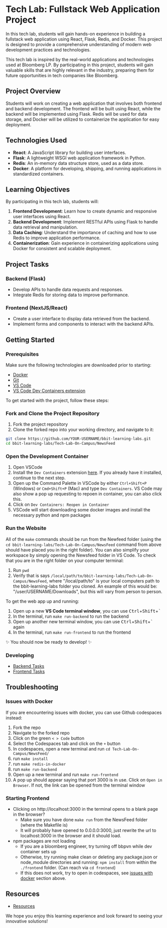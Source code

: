 # Tech Lab: Fullstack Web Application Project

In this tech lab, students will gain hands-on experience in building a fullstack web application using React, Flask, Redis, and Docker. This project is designed to provide a comprehensive understanding of modern web development practices and technologies.

This tech lab is inspired by the real-world applications and technologies used at Bloomberg LP. By participating in this project, students will gain valuable skills that are highly relevant in the industry, preparing them for future opportunities in tech companies like Bloomberg.

## Project Overview

Students will work on creating a web application that involves both frontend and backend development. The frontend will be built using React, while the backend will be implemented using Flask. Redis will be used for data storage, and Docker will be utilized to containerize the application for easy deployment.

## Technologies Used

- **React**: A JavaScript library for building user interfaces.
- **Flask**: A lightweight WSGI web application framework in Python.
- **Redis**: An in-memory data structure store, used as a data store.
- **Docker**: A platform for developing, shipping, and running applications in standardized containers.

## Learning Objectives

By participating in this tech lab, students will:

1. **Frontend Development**: Learn how to create dynamic and responsive user interfaces using React.
2. **Backend Development**: Implement RESTful APIs using Flask to handle data retrieval and manipulation.
3. **Data Caching**: Understand the importance of caching and how to use Redis to improve application performance.
4. **Containerization**: Gain experience in containerizing applications using Docker for consistent and scalable deployment.

## Project Tasks

### Backend (Flask)

- Develop APIs to handle data requests and responses.
- Integrate Redis for storing data to improve performance.

### Frontend (NextJS/React)

- Create a user interface to display data retrieved from the backend.
- Implement forms and components to interact with the backend APIs.

## Getting Started

### Prerequisites

Make sure the following technologies are downloaded prior to starting:

- [Docker](https://docs.docker.com/desktop/)
- [Git](https://git-scm.com/downloads)
- [VS Code](https://code.visualstudio.com/)
- [VS Code Dev Containers extension](https://marketplace.visualstudio.com/items?itemName=ms-vscode-remote.remote-containers)

To get started with the project, follow these steps:

### Fork and Clone the Project Repository

1. Fork the project repository
2. Clone the forked repo into your working directory, and navigate to it:
``` sh
git clone https://github.com/YOUR-USERNAME/bbit-learning-labs.git
cd bbit-learning-labs/Tech-Lab-On-Campus/NewsFeed
```

### Open the Development Container

1. Open VSCode
2. Install the `Dev Containers` extension [here](https://marketplace.visualstudio.com/items?itemName=ms-vscode-remote.remote-containers). If you already have it installed, continue to the next step.
3. Open up the Command Palette in VSCode by either `Ctrl+Shift+P` (Windows) or `Cmd+Shift+P` (Mac) and type `Dev Containers`.
VS Code may also show a pop up requesting to repoen in container, you can also click this.
4. Click on `Dev Containers: Reopen in Container`
5. VSCode will start downloading some docker images and install the necessary python and npm packages

### Run the Website

All of the `make` commands should be run from the Newfeed folder (using the `cd bbit-learning-labs/Tech-Lab-On-Campus/NewsFeed`
command from above should have placed you in the right folder). You can also simplify your workspace by simply opening
the Newsfeed folder in VS Code. To check that you are in the right folder on your computer terminal:

1. Run `pwd`
2. Verify that is says `/local/path/to/bbit-learning-labs/Tech-Lab-On-Campus/NewsFeed`, where "/local/path/to" is your
local computers path to the bbit-learning-labs folder you cloned. An example of this would be: "/user/USERNAME/Downloads",
but this will vary from person to person.

To get the web app up and running:

1. Open up a new **VS Code terminal window**, you can use <kbd>Ctrl</kbd>+<kbd>Shift</kbd>+<kbd>`</kbd>
2. In the terminal, run `make run-backend` to run the backend
3. Open up another new terminal window, you can use <kbd>Ctrl</kbd>+<kbd>Shift</kbd>+<kbd>`</kbd> again
4. In the terminal, run `make run-frontend` to run the frontend

✨ You should now be ready to develop! ✨

### Developing

- [Backend Tasks](./backend.md)
- [Frontend Tasks](./frontend.md)

## Troubleshooting

### Issues with Docker
If you are encountering issues with docker, you can use Github codespaces instead:

1. Fork the repo
2. Navigate to the forked repo
3. Click on the green `< > Code` button
4. Select the Codespaces tab and click on the `+` button
5. In codespaces, open a new terminal and run `cd Tech-Lab-On-Campus/NewsFeed/`
6. run `make install`
7. run `make redis-in-docker`
8. run `make run-backend`
9. Open up a new terminal and run `make run-frontend`
10. A pop up should appear saying that port 3000 is in use. Click on `Open in Browser`. If not, the link can be opened from the terminal window

### Starting Frontend

- Clicking on http://localhost:3000 in the terminal opens to a blank page in the browser?
    - Make sure you have done `make run` from the NewsFeed folder (where the Makefile is)
    - It will probably have opened to 0.0.0.0:3000, just rewrite the url to localhost:3000 in the browser and it should load.
- npm packages are not loading
    - If you are a bloomberg engineer, try turning off bbpvn while dev container sets up
    - Otherwise, try running make clean or deleting any package.json or node_module directories and running:
    `npm install` from within the `./frontend` folder. (Can reach via `cd frontend`)
    - If this does not work, try to open in codespaces, see [issues with docker](#issues-with-docker) section above.

## Resources

- [Resources](./resources/)

We hope you enjoy this learning experience and look forward to seeing your innovative solutions!
